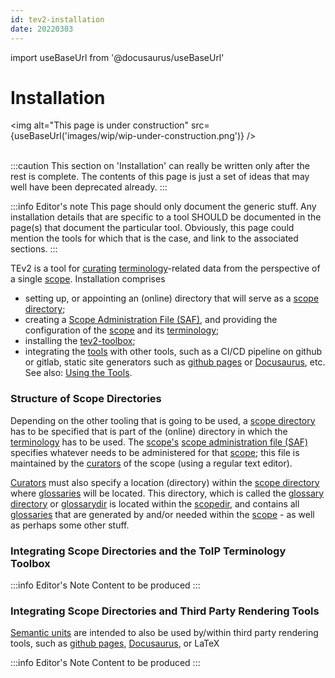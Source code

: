 ```yaml
---
id: tev2-installation
date: 20220303
---
```


import useBaseUrl from '@docusaurus/useBaseUrl'

# Installation

<img
  alt="This page is under construction"
  src={useBaseUrl('images/wip/wip-under-construction.png')}
/><br/><br/>

:::caution
This section on 'Installation' can really be written only after the rest is complete. The contents of this page is just a set of ideas that may well have been deprecated already.
:::

:::info Editor's note
This page should only document the generic stuff. Any installation details that are specific to a tool SHOULD be documented in the page(s) that document the particular tool. Obviously, this page could mention the tools for which that is the case, and link to the associated sections.
:::

TEv2 is a tool for [curating](@) [terminology](@)-related data from the perspective of a single [scope](@). Installation comprises
- setting up, or appointing an (online) directory that will serve as a [scope directory](@);
- creating a [Scope Administration File (SAF)](docs/spec-files/saf), and providing the configuration of the [scope](@) and its [terminology](@);
- installing the [tev2-toolbox](/docs/tev2-toolbox);
- integrating the [tools](/docs/tev2-toolbox) with other tools, such as a CI/CD pipeline on github or gitlab, static site generators such as [github pages](https://pages.github.com/) or [Docusaurus](https://docusaurus.io/docs/docs-introduction), etc. See also: [Using the Tools](/docs/tev2-toolbox).

### Structure of Scope Directories

Depending on the other tooling that is going to be used, a [scope directory](@) has to be specified that is part of the (online) directory in which the [terminology](@) has to be used. The [scope's](@) [scope administration file (SAF)](saf@) specifies whatever needs to be administered for that [scope](@); this file is maintained by the [curators](@) of the scope (using a regular text editor).

[Curators](@) must also specify a location (directory) within the [scope directory](@) where [glossaries](@) will be located. This directory, which is called the [glossary directory](@) or [glossarydir](@) is located within the [scopedir](@), and contains all [glossaries](@) that are generated by and/or needed within the [scope](@) - as well as perhaps some other stuff.

### Integrating Scope Directories and the ToIP Terminology Toolbox

:::info Editor's Note
Content to be produced
:::

### Integrating Scope Directories and Third Party Rendering Tools

[Semantic units](@) are intended to also be used by/within third party rendering tools, such as [github pages](https://pages.github.com/), [Docusaurus](https://docusaurus.io/docs/docs-introduction), or LaTeX

:::info Editor's Note
Content to be produced
:::
